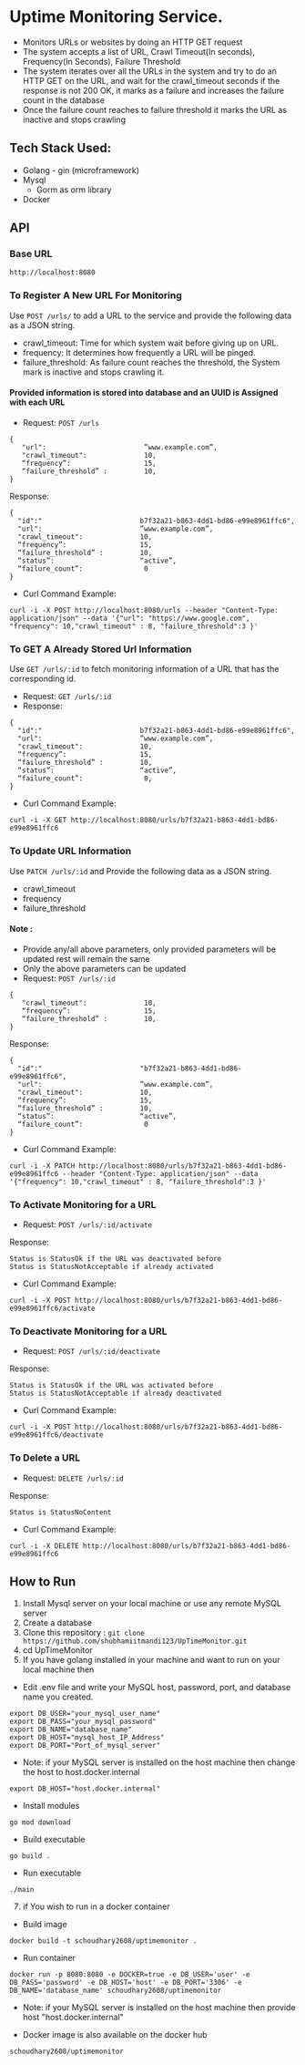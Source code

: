 # Uptime Monitoring Service.
- Monitors URLs or websites by doing an HTTP GET request
- The system accepts a list of URL, Crawl Timeout(In seconds), Frequency(In Seconds), Failure Threshold
- The system iterates over all the URLs in the system and try to do an HTTP GET on the URL, and wait for the crawl_timeout seconds if the response is not 200 OK, it marks as a failure and increases the failure count in the database
- Once the failure count reaches to failure threshold it marks the URL as inactive and stops crawling

## Tech Stack Used:
- Golang - gin (microframework)
- Mysql
  - Gorm as orm library
- Docker


## API
### Base URL
```
http://localhost:8080
```


### To Register A New URL For Monitoring 
Use `POST /urls/` to add a URL to the service and provide the following data as a JSON string.
- crawl_timeout: Time for which system wait before giving up on URL.
- frequency:  It determines how frequently a URL will be pinged.
- failure_threshold: As failure count reaches the threshold, the System mark is inactive and stops crawling it.
#### Provided information is stored into database and an UUID is Assigned with each URL 
- Request: `POST /urls`
```
{
   "url":                        ”www.example.com”,
   "crawl_timeout":              10,
   “frequency”:                  15, 
   “failure_threshold” :         10,  
}
```
Response:
```
{
  "id":"                        b7f32a21-b863-4dd1-bd86-e99e8961ffc6",
  "url":                        ”www.example.com”,
  "crawl_timeout":              10,
  “frequency”:                  15,
  “failure_threshold” :         10,
  “status”:                     “active”,
  “failure_count”:               0
}

```

- Curl Command Example:
```
curl -i -X POST http://localhost:8080/urls --header "Content-Type: application/json" --data '{"url": "https://www.google.com", "frequency": 10,"crawl_timeout" : 8, "failure_threshold":3 }'
```


### To GET A Already Stored Url Information 
Use `GET /urls/:id` to fetch monitoring information of a URL that has the corresponding id.


- Request: `GET /urls/:id`
- Response:
```
{
  "id":"                        b7f32a21-b863-4dd1-bd86-e99e8961ffc6",
  "url":                        ”www.example.com”,
  "crawl_timeout":              10,
  “frequency”:                  15,
  “failure_threshold” :         10,
  “status”:                     “active”,
  “failure_count”:               0,
}

```

- Curl Command Example:
```
curl -i -X GET http://localhost:8080/urls/b7f32a21-b863-4dd1-bd86-e99e8961ffc6
```




### To Update URL Information 
Use `PATCH /urls/:id` and Provide the following data as a JSON string.
- crawl_timeout 
- frequency
- failure_threshold
#### Note :
- Provide any/all above parameters, only provided parameters will be updated rest will remain the same
- Only the above parameters can be updated     
- Request: `POST /urls/:id`
```
{
   "crawl_timeout":              10,
   “frequency”:                  15, 
   “failure_threshold” :         10,  
}
```
Response:
```
{
  "id":"                        "b7f32a21-b863-4dd1-bd86-e99e8961ffc6",
  "url":                        ”www.example.com”,
  "crawl_timeout":              10,
  “frequency”:                  15,
  “failure_threshold” :         10,
  “status”:                     “active”,
  “failure_count”:               0
}

```

- Curl Command Example:
```
curl -i -X PATCH http://localhost:8080/urls/b7f32a21-b863-4dd1-bd86-e99e8961ffc6 --header "Content-Type: application/json" --data '{"frequency": 10,"crawl_timeout" : 8, "failure_threshold":3 }'
```


### To Activate Monitoring for a URL

- Request: `POST /urls/:id/activate`

Response:
```
Status is StatusOk if the URL was deactivated before
Status is StatusNotAcceptable if already activated
```

- Curl Command Example:
```
curl -i -X POST http://localhost:8080/urls/b7f32a21-b863-4dd1-bd86-e99e8961ffc6/activate
```

### To Deactivate Monitoring for a URL

- Request: `POST /urls/:id/deactivate`

Response:
```
Status is StatusOk if the URL was activated before
Status is StatusNotAcceptable if already deactivated
```

- Curl Command Example:
```
curl -i -X POST http://localhost:8080/urls/b7f32a21-b863-4dd1-bd86-e99e8961ffc6/deactivate
```




### To Delete a URL

- Request: `DELETE /urls/:id`

Response:
```
Status is StatusNoContent
```

- Curl Command Example:
```
curl -i -X DELETE http://localhost:8080/urls/b7f32a21-b863-4dd1-bd86-e99e8961ffc6
```
## How to Run
1. Install Mysql server on your local machine or use any remote MySQL server
2. Create a database
3. Clone this repository : 
  ```git clone https://github.com/shubhamiitmandi123/UpTimeMonitor.git```
4. cd UpTimeMonitor
5. If you have golang installed in your machine and want to run on your local machine then
-  Edit .env file and write your MySQL host, password, port, and database name you created.
```
export DB_USER="your_mysql_user_name"
export DB_PASS="your_mysql_password"
export DB_NAME="database_name"
export DB_HOST="mysql_host_IP_Address"
export DB_PORT="Port_of_mysql_server"
```
- Note: if your MySQL server is installed on the host machine then change the host to host.docker.internal
```
export DB_HOST="host.docker.internal"
```
- Install modules
``` 
go mod download
```
- Build executable
```
go build .
```
- Run executable
```
./main
```
7. if You wish to run in a docker container
- Build image 
```
docker build -t schoudhary2608/uptimemonitor .
```
- Run container
```
docker run -p 8080:8080 -e DOCKER=true -e DB_USER='user' -e DB_PASS='password' -e DB_HOST='host' -e DB_PORT='3306' -e DB_NAME='database_name' schoudhary2608/uptimemonitor

```
- Note: if your MySQL server is installed on the host machine then provide host "host.docker.internal"

- Docker image is also available on the docker hub
```
schoudhary2608/uptimemonitor 
```
